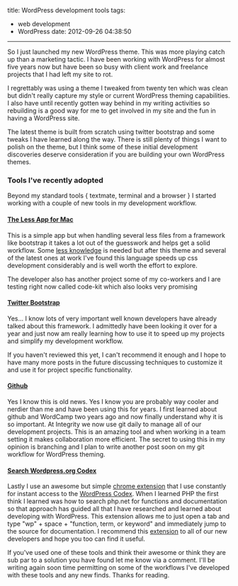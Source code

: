 title: WordPress development tools
tags:
  - web development
  - WordPress
date: 2012-09-26 04:38:50
---

So I just launched my new WordPress theme. This was more playing catch up than a marketing tactic. I have been working with WordPress for almost five years now but have been so busy with client work and freelance projects that I had left my site to rot.

I regrettably was using a theme I tweaked from twenty ten which was clean but didn't really capture my style or current WordPress theming capabilities. I also have until recently gotten way behind in my writing activities so rebuilding is a good way for me to get involved in my site and the fun in having a WordPress site.

The latest theme is built from scratch using twitter bootstrap and some tweaks I have learned along the way. There is still plenty of things I want to polish on the theme, but I think some of these initial development discoveries deserve consideration if you are building your own WordPress themes.

### Tools I've recently adopted

Beyond my standard tools { textmate, terminal and a browser } I started working with a couple of new tools in my development workflow.

#### [The Less App for Mac](http://incident57.com/less/)

This is a simple app but when handling several less files from a framework like bootstrap it takes a lot out of the guesswork and helps get a solid workflow. Some [less knowledge](http://lesscss.org) is needed but after this theme and several of the latest ones at work I've found this language speeds up css development considerably and is well worth the effort to explore.

The developer also has another project some of my co-workers and I are testing right now called code-kit which also looks very promising

#### [Twitter Bootstrap](http://twitter.github.com/bootstrap)

Yes... I know lots of very important well known developers have already talked about this framework. I admittedly have been looking it over for a year and just now am really learning how to use it to speed up my projects and simplify my development workflow.

If you haven't reviewed this yet, I can't recommend it enough and I hope to have many more posts in the future discussing techniques to customize it and use it for project specific functionality.

#### [Github](http://github.com)

Yes I know this is old news. Yes I know you are probably way cooler and nerdier than me and have been using this for years. I first learned about github and WordCamp two years ago and now finally understand why it is so important. At Integrity we now use git daily to manage all of our development projects. This is an amazing tool and when working in a team setting it makes collaboration more efficient. The secret to using this in my opinion is branching and I plan to write another post soon on my git workflow for WordPress theming.

#### [Search Wordpress.org Codex](https://chrome.google.com/webstore/detail/bbiamkpoidpgblfebchjfldmiomhafcg)

Lastly I use an awesome but simple [chrome extension](https://chrome.google.com/webstore/detail/bbiamkpoidpgblfebchjfldmiomhafcg) that I use constantly for instant access to the [WordPress Codex](http://codex.wordpress.org/). When I learned PHP the first think I learned was how to search php.net for functions and documentation so that approach has guided all that I have researched and learned about developing with WordPress. This extension allows me to just open a tab and type "wp" + space + "function, term, or keyword" and immediately jump to the source for documentation. I recommend this [ extension](https://chrome.google.com/webstore/detail/bbiamkpoidpgblfebchjfldmiomhafcg) to all of our new developers and hope you too can find it useful.

If you've used one of these tools and think their awesome or think they are sub par to a solution you have found let me know via a comment. I'll be writing again soon time permitting on some of the workflows I've developed with these tools and any new finds. Thanks for reading.
